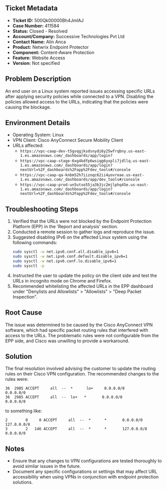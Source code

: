 ## Ticket Metadata
- **Ticket ID:** 500Qk00000Bh4JmIAJ
- **Case Number:** 411584
- **Status:** Closed - Resolved
- **Account/Company:** Successive Technologies Pvt Ltd
- **Contact Name:** Alin Anca
- **Product:** Netwrix Endpoint Protector
- **Component:** Content-Aware Protection
- **Feature:** Website Access
- **Version:** Not specified

## Problem Description
An end user on a Linux system reported issues accessing specific URLs after applying security policies while connected to a VPN. Disabling the policies allowed access to the URLs, indicating that the policies were causing the blockage.

## Environment Details
- Operating System: Linux
- VPN Client: Cisco AnyConnect Secure Mobility Client
- URLs affected:
  - `https://vpc-caap-dev-t5gvqgjksdsnydi6y25wfrqbny.us-east-1.es.amazonaws.com/_dashboards/app/login?`
  - `https://vpc-caap-stage-6xg4kdfp6wsiqg6yxpli7jdllq.us-east-1.es.amazonaws.com/_dashboards/app/login?nextUrl=%2F_dashboards%2Fapp%2Fdev_tools#/console`
  - `https://vpc-caap-qa-knbm52h7iizoqc62ii4yovreae.us-east-1.es.amazonaws.com/_dashboards/app/dev_tools#/console`
  - `https://vpc-caap-prod-un5utxo55ja3b3jc2mjlphq45e.us-east-1.es.amazonaws.com/_dashboards/app/login?nextUrl=%2F_dashboards%2Fapp%2Fdev_tools#/console`

## Troubleshooting Steps
1. Verified that the URLs were not blocked by the Endpoint Protection Platform (EPP) in the 'Report and analysis' section.
2. Conducted a remote session to gather logs and reproduce the issue.
3. Suggested disabling IPv6 on the affected Linux system using the following commands:
   ```bash
   sudo sysctl -w net.ipv6.conf.all.disable_ipv6=1
   sudo sysctl -w net.ipv6.conf.default.disable_ipv6=1
   sudo sysctl -w net.ipv6.conf.lo.disable_ipv6=1
   sudo sysctl -p
   ```
4. Instructed the user to update the policy on the client side and test the URLs in incognito mode on Chrome and Firefox.
5. Recommended whitelisting the affected URLs in the EPP dashboard under "Denylists and Allowlists" > "Allowlists" > "Deep Packet Inspection".

## Root Cause
The issue was determined to be caused by the Cisco AnyConnect VPN software, which had specific packet routing rules that interfered with access to the URLs. The problematic rules were not configurable from the EPP side, and Cisco was unwilling to provide a workaround.

## Solution
The final resolution involved advising the customer to update the routing rules on their Cisco VPN configuration. The recommended changes to the rules were:
```plaintext
36  2985 ACCEPT     all  --  *      lo+     0.0.0.0/0            0.0.0.0/0
36  2985 ACCEPT     all  --  lo+   *       0.0.0.0/0            0.0.0.0/0
```
to something like:
```plaintext
2        0     0 ACCEPT     all  --  *      *       0.0.0.0/0            127.0.0.0/8
3        2   146 ACCEPT     all  --  *      *       127.0.0.0/8          0.0.0.0/0
```

## Notes
- Ensure that any changes to VPN configurations are tested thoroughly to avoid similar issues in the future.
- Document any specific configurations or settings that may affect URL accessibility when using VPNs in conjunction with endpoint protection solutions.